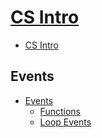 # [CS Intro](/courses/csintro)

* [CS Intro](/courses/csintro)

## Events

* [Events](/courses/csintro1/events.md)
    * [Functions](/courses/csintro1/events/functions)
    * [Loop Events](/courses/csintro1/events/loop-events)